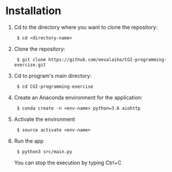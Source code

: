 # Installation

1. Cd to the directory where you want to clone the repository:

        $ cd <directory-name>
1. Clone the repository:

        $ git clone https://github.com/eevalaiho/CGI-programming-exercise.git
1. Cd to program's main directory:

        $ cd CGI-programming-exercise
1. Create an Anaconda environment for the application:

        $ conda create -n <env-name> python=3.6 aiohttp
1. Activate the environment

        $ source activate <env-name>
1. Run the app

        $ python3 src/main.py
    You can stop the execution by typing Ctrl+C
